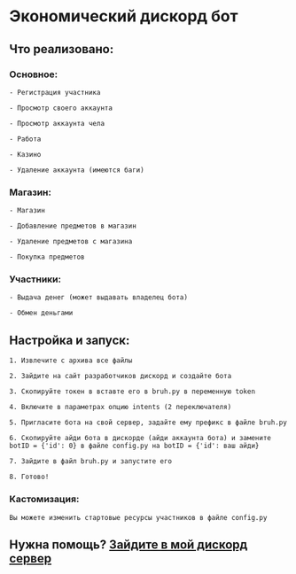 # Экономический дискорд бот
## Что реализовано:

### Основное:

	- Регистрация участника

	- Просмотр своего аккаунта

	- Просмотр аккаунта чела

	- Работа

	- Казино

	- Удаление аккаунта (имеются баги)

### Магазин:

	- Магазин

	- Добавление предметов в магазин

	- Удаление предметов с магазина

	- Покупка предметов

### Участники:

	- Выдача денег (может выдавать владелец бота)

	- Обмен деньгами

##  Настройка и запуск:

	1. Извлечите с архива все файлы

	2. Зайдите на сайт разработчиков дискорд и создайте бота

	3. Скопируйте токен в вставте его в bruh.py в переменную token

	4. Включите в параметрах опцию intents (2 переключателя)

	5. Пригласите бота на свой сервер, задайте ему префикс в файле bruh.py

	6. Скопируйте айди бота в дискорде (айди аккаунта бота) и замените botID = {'id': 0} в файле config.py на botID = {'id': ваш айди}

	7. Зайдите в файл bruh.py и запустите его

	8. Готово!

### Кастомизация:

	Вы можете изменить стартовые ресурсы участников в файле config.py
## Нужна помощь? [Зайдите в мой дискорд сервер](https://discord.gg/UtaPcgENxS)

